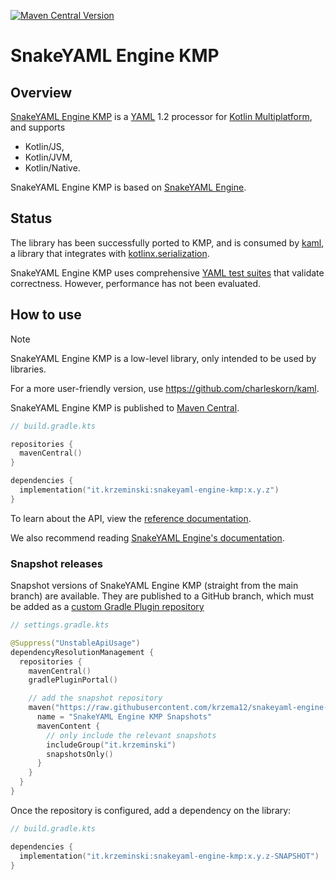 [![Maven Central Version](https://img.shields.io/maven-central/v/it.krzeminski/snakeyaml-engine-kmp?style=for-the-badge)](https://search.maven.org/artifact/it.krzeminski/snakeyaml-engine-kmp/)

# SnakeYAML Engine KMP

## Overview

[SnakeYAML Engine KMP](https://github.com/krzema12/snakeyaml-engine-kmp)
is a
[YAML](http://yaml.org)
1.2 processor for
[Kotlin Multiplatform](https://kotlinlang.org/docs/multiplatform.html),
and supports

* Kotlin/JS,
* Kotlin/JVM,
* Kotlin/Native.

SnakeYAML Engine KMP is based on
[SnakeYAML Engine](https://bitbucket.org/snakeyaml/snakeyaml-engine/).

## Status

The library has been successfully ported to KMP, and is consumed by [kaml](https://github.com/charleskorn/kaml),
a library that integrates with [kotlinx.serialization](https://github.com/Kotlin/kotlinx.serialization).

SnakeYAML Engine KMP uses comprehensive [YAML test suites](https://github.com/yaml/yaml-test-suite)
that validate correctness. However, performance has not been evaluated.

## How to use

> [!NOTE]
> SnakeYAML Engine KMP is a low-level library, only intended to be used by libraries.
>
> For a more user-friendly version, use https://github.com/charleskorn/kaml.

SnakeYAML Engine KMP is published to
[Maven Central](https://search.maven.org/artifact/it.krzeminski/snakeyaml-engine-kmp).

```kts
// build.gradle.kts

repositories {
  mavenCentral()
}

dependencies {
  implementation("it.krzeminski:snakeyaml-engine-kmp:x.y.z")
}
```

To learn about the API, view the [reference documentation](https://krzema12.github.io/snakeyaml-engine-kmp/).

We also recommend reading
[SnakeYAML Engine's documentation](https://bitbucket.org/snakeyaml/snakeyaml-engine/wiki/Documentation).

### Snapshot releases

Snapshot versions of SnakeYAML Engine KMP (straight from the main branch) are available.
They are published to a GitHub branch, which must be added as a
[custom Gradle Plugin repository](https://docs.gradle.org/current/userguide/plugins.html#sec:custom_plugin_repositories)

```kts
// settings.gradle.kts

@Suppress("UnstableApiUsage")
dependencyResolutionManagement {
  repositories {
    mavenCentral()
    gradlePluginPortal()

    // add the snapshot repository
    maven("https://raw.githubusercontent.com/krzema12/snakeyaml-engine-kmp/artifacts/m2/") {
      name = "SnakeYAML Engine KMP Snapshots"
      mavenContent {
        // only include the relevant snapshots
        includeGroup("it.krzeminski")
        snapshotsOnly()
      }
    }
  }
}
```

Once the repository is configured, add a dependency on the library:

```kts
// build.gradle.kts

dependencies {
  implementation("it.krzeminski:snakeyaml-engine-kmp:x.y.z-SNAPSHOT")
}
```
